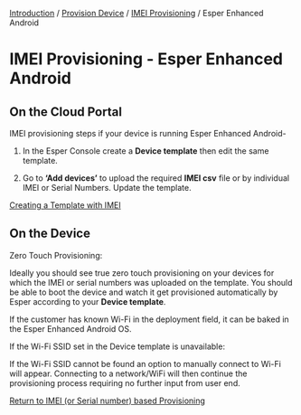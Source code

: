 [Introduction](../../../../console.md) / [Provision Device](../../index.md) / [IMEI Provisioning](../index.md) / Esper Enhanced Android

# IMEI Provisioning - Esper Enhanced Android

## On the Cloud Portal

IMEI provisioning steps if your device is running Esper Enhanced Android-

1.  In the Esper Console create a **Device template** then edit the same template.

2.  Go to **‘Add devices’** to upload the required **IMEI csv** file or by individual IMEI or Serial Numbers. Update the template.

[Creating a Template with IMEI](../../../device-template/imei-provisioning-template/index.md)

## On the Device

Zero Touch Provisioning:

Ideally you should see true zero touch provisioning on your devices for which the IMEI or serial numbers was uploaded on the template. You should be able to boot the device and watch it get provisioned automatically by Esper according to your **Device template**.

If the customer has known Wi-Fi in the deployment field, it can be baked in the Esper Enhanced Android OS.

If the Wi-Fi SSID set in the Device template is unavailable:

If the Wi-Fi SSID cannot be found an option to manually connect to Wi-Fi will appear. Connecting to a network/WiFi will then continue the provisioning process requiring no further input from user end.

[Return to IMEI (or Serial number) based Provisioning](../index.md)
